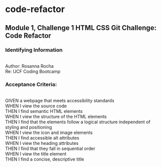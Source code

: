 # code-refactor
<h2>Module 1, Challenge 1 HTML CSS Git Challenge: Code Refactor</h2>

<h3>Identifying Information</h3> <br/>
Author: Rosanna Rocha<br/>
Re: UCF Coding Bootcamp <br/>

<h3>Acceptance Criteria: </h3><br/>
GIVEN a webpage that meets accessibility standards <br/>
WHEN I view the source code <br/>
THEN I find semantic HTML elements <br/>
WHEN I view the structure of the HTML elements <br/>
THEN I find that the elements follow a logical structure independent of styling and positioning <br/>
WHEN I view the icon and image elements <br/>
THEN I find accessible alt attributes <br/>
WHEN I view the heading attributes <br/>
THEN I find that they fall in sequential order <br/>
WHEN I view the title element <br/>
THEN I find a concise, descriptive title <br/>
